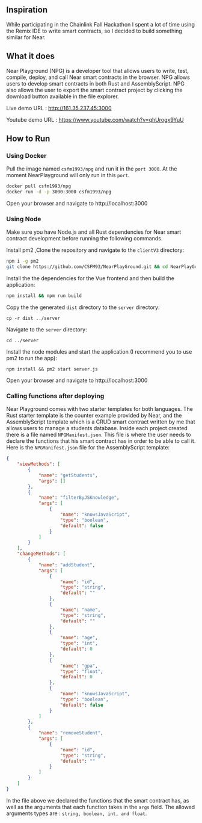 ## Inspiration
While participating in the Chainlink Fall Hackathon I spent a lot of time using the Remix IDE to write smart contracts, so I decided to build something similar for Near.


## What it does
Near Playground  (NPG) is a developer tool that allows users to write, test, compile, deploy, and call Near smart contracts in the browser. NPG allows users to develop smart contracts in both Rust and AssemblyScript.
NPG also allows the user to export the smart contract project by clicking the download button available in the file explorer.

Live demo URL : http://161.35.237.45:3000

Youtube demo URL : https://www.youtube.com/watch?v=qhUrogx9YuU


## How to Run 

### Using Docker

Pull the image named `csfm1993/npg` and run it in the `port 3000`. At the moment NearPlayground will only run in this `port`.

```bash
docker pull csfm1993/npg
docker run -d -p 3000:3000 csfm1993/npg
```

Open your browser and navigate to http://localhost:3000


### Using Node

Make sure you have Node.js and all Rust dependencies for Near smart contract development before running the following commands. 

Install pm2 ,Clone the repository and navigate to the `clientV3` directory:

```bash
npm i -g pm2
git clone https://github.com/CSFM93/NearPlayGround.git && cd NearPlayGround/client
```

Install the the dependencies for the Vue frontend and then build the application:

```bash
npm install && npm run build
```

Copy the the generated `dist` directory to the `server` directory:

```
cp -r dist ../server
```

Navigate to the `server` directory:

```
cd ../server
```


Install the node modules and start the application (I recommend you to use pm2 to run the app):

```
npm install && pm2 start server.js
```

Open your browser and navigate to http://localhost:3000


### Calling functions after deploying

Near Playground comes with two starter templates for both languages. The Rust starter template is the counter example provided by Near, and the AssemblyScript template which is a CRUD smart contract written by me that allows users to manage a students database.
Inside each project created there is a file named `NPGManifest.json`. This file is where the user needs to declare the functions that his smart contract has in order to be able to call it.
Here is the `NPGManifest.json` file for the AssemblyScript template:

```json
{
    "viewMethods": [
        {
            "name": "getStudents",
            "args": []
        },
        {
            "name": "filterByJSKnowledge",
            "args": [
                {
                    "name": "knowsJavaScript",
                    "type": "boolean",
                    "default": false
                }
            ]
        }
    ],
    "changeMethods": [
        {
            "name": "addStudent",
            "args": [
                {
                    "name": "id",
                    "type": "string",
                    "default": ""
                },
                {
                    "name": "name",
                    "type": "string",
                    "default": ""
                },
                {
                    "name": "age",
                    "type": "int",
                    "default": 0
                },
                {
                    "name": "gpa",
                    "type": "float",
                    "default": 0
                },
                {
                    "name": "knowsJavaScript",
                    "type": "boolean",
                    "default": false
                }
            ]
        },
        {
            "name": "removeStudent",
            "args": [
                {
                    "name": "id",
                    "type": "string",
                    "default": ""
                }
            ]
        }
    ]
}
```

In the file above we declared the functions that the smart contract has, as well as the arguments that each function takes in the `args` field. The allowed arguments types are : `string, boolean, int, and float`.

